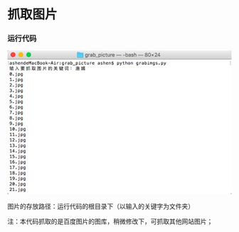 # 抓取图片

### 运行代码
![抓取图片](./demo.png)

图片的存放路径：运行代码的根目录下（以输入的关键字为文件夹）

注：本代码抓取的是百度图片的图库，稍微修改下，可抓取其他网站图片；